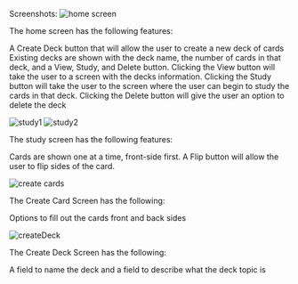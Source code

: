 Screenshots:
![home screen](https://github.com/MattKulka/flashcards-app/assets/92747257/852ffbe5-88fe-4cba-9fd3-5f6973669531)

The home screen has the following features:

A Create Deck button that will allow the user to create a new deck of cards
Existing decks are shown with the deck name, the number of cards in that deck, and a View, Study, and Delete button.
Clicking the View button will take the user to a screen with the decks information.
Clicking the Study button will take the user to the screen where the user can begin to study the cards in that deck.
Clicking the Delete button will give the user an option to delete the deck

![study1](https://github.com/MattKulka/flashcards-app/assets/92747257/25d3ed22-145b-4289-97ed-d8aa11ef50d9)
![study2](https://github.com/MattKulka/flashcards-app/assets/92747257/d4fc246c-6c27-4925-9ae5-61859afb1489)

The study screen has the following features:

Cards are shown one at a time, front-side first.
A Flip button will allow the user to flip sides of the card.

![create cards](https://github.com/MattKulka/flashcards-app/assets/92747257/c7a20ff2-2448-4092-bac4-985586e82e71)

The Create Card Screen has the following:

Options to fill out the cards front and back sides

![createDeck](https://github.com/MattKulka/flashcards-app/assets/92747257/56cfcb5b-0444-4304-8597-ee8eb7955f19)

The Create Deck Screen has the following:

A field to name the deck and a field to describe what the deck topic is

